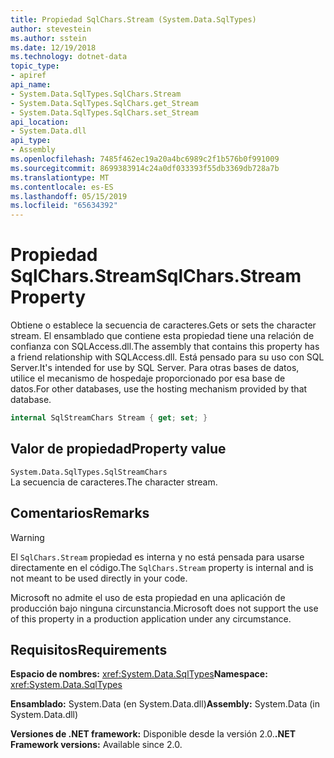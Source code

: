 ```yaml
---
title: Propiedad SqlChars.Stream (System.Data.SqlTypes)
author: stevestein
ms.author: sstein
ms.date: 12/19/2018
ms.technology: dotnet-data
topic_type:
- apiref
api_name:
- System.Data.SqlTypes.SqlChars.Stream
- System.Data.SqlTypes.SqlChars.get_Stream
- System.Data.SqlTypes.SqlChars.set_Stream
api_location:
- System.Data.dll
api_type:
- Assembly
ms.openlocfilehash: 7485f462ec19a20a4bc6989c2f1b576b0f991009
ms.sourcegitcommit: 8699383914c24a0df033393f55db3369db728a7b
ms.translationtype: MT
ms.contentlocale: es-ES
ms.lasthandoff: 05/15/2019
ms.locfileid: "65634392"
---
```

# <a name="sqlcharsstream-property"></a><span data-ttu-id="2c59d-102">Propiedad SqlChars.Stream</span><span class="sxs-lookup"><span data-stu-id="2c59d-102">SqlChars.Stream Property</span></span>

<span data-ttu-id="2c59d-103">Obtiene o establece la secuencia de caracteres.</span><span class="sxs-lookup"><span data-stu-id="2c59d-103">Gets or sets the character stream.</span></span> <span data-ttu-id="2c59d-104">El ensamblado que contiene esta propiedad tiene una relación de confianza con SQLAccess.dll.</span><span class="sxs-lookup"><span data-stu-id="2c59d-104">The assembly that contains this property has a friend relationship with SQLAccess.dll.</span></span> <span data-ttu-id="2c59d-105">Está pensado para su uso con SQL Server.</span><span class="sxs-lookup"><span data-stu-id="2c59d-105">It's intended for use by SQL Server.</span></span> <span data-ttu-id="2c59d-106">Para otras bases de datos, utilice el mecanismo de hospedaje proporcionado por esa base de datos.</span><span class="sxs-lookup"><span data-stu-id="2c59d-106">For other databases, use the hosting mechanism provided by that database.</span></span>

```csharp
internal SqlStreamChars Stream { get; set; }
```

## <a name="property-value"></a><span data-ttu-id="2c59d-107">Valor de propiedad</span><span class="sxs-lookup"><span data-stu-id="2c59d-107">Property value</span></span>

`System.Data.SqlTypes.SqlStreamChars`\
<span data-ttu-id="2c59d-108">La secuencia de caracteres.</span><span class="sxs-lookup"><span data-stu-id="2c59d-108">The character stream.</span></span>

## <a name="remarks"></a><span data-ttu-id="2c59d-109">Comentarios</span><span class="sxs-lookup"><span data-stu-id="2c59d-109">Remarks</span></span>

> [!WARNING]
> <span data-ttu-id="2c59d-110">El `SqlChars.Stream` propiedad es interna y no está pensada para usarse directamente en el código.</span><span class="sxs-lookup"><span data-stu-id="2c59d-110">The `SqlChars.Stream` property is internal and is not meant to be used directly in your code.</span></span>
>
> <span data-ttu-id="2c59d-111">Microsoft no admite el uso de esta propiedad en una aplicación de producción bajo ninguna circunstancia.</span><span class="sxs-lookup"><span data-stu-id="2c59d-111">Microsoft does not support the use of this property in a production application under any circumstance.</span></span>

## <a name="requirements"></a><span data-ttu-id="2c59d-112">Requisitos</span><span class="sxs-lookup"><span data-stu-id="2c59d-112">Requirements</span></span>

<span data-ttu-id="2c59d-113">**Espacio de nombres:** <xref:System.Data.SqlTypes></span><span class="sxs-lookup"><span data-stu-id="2c59d-113">**Namespace:** <xref:System.Data.SqlTypes></span></span>

<span data-ttu-id="2c59d-114">**Ensamblado:** System.Data (en System.Data.dll)</span><span class="sxs-lookup"><span data-stu-id="2c59d-114">**Assembly:** System.Data (in System.Data.dll)</span></span>

<span data-ttu-id="2c59d-115">**Versiones de .NET framework:** Disponible desde la versión 2.0.</span><span class="sxs-lookup"><span data-stu-id="2c59d-115">**.NET Framework versions:** Available since 2.0.</span></span>
